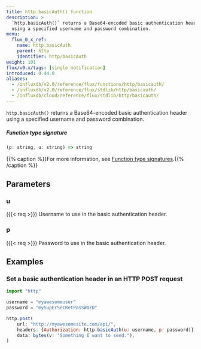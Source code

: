 ```yaml
---
title: http.basicAuth() function
description: >
  `http.basicAuth()` returns a Base64-encoded basic authentication header
  using a specified username and password combination.
menu:
  flux_0_x_ref:
    name: http.basicAuth
    parent: http
    identifier: http/basicAuth
weight: 101
flux/v0.x/tags: [single notification]
introduced: 0.44.0
aliases:
  - /influxdb/v2.0/reference/flux/functions/http/basicauth/
  - /influxdb/v2.0/reference/flux/stdlib/http/basicauth/
  - /influxdb/cloud/reference/flux/stdlib/http/basicauth/
---
```


<!------------------------------------------------------------------------------

IMPORTANT: This page was generated from comments in the Flux source code. Any
edits made directly to this page will be overwritten the next time the
documentation is generated. 

To make updates to this documentation, update the function comments above the
function definition in the Flux source code:

https://github.com/influxdata/flux/blob/master/stdlib/http/http.flux#L79-L79

Contributing to Flux: https://github.com/influxdata/flux#contributing
Fluxdoc syntax: https://github.com/influxdata/flux/blob/master/docs/fluxdoc.md

------------------------------------------------------------------------------->

`http.basicAuth()` returns a Base64-encoded basic authentication header
using a specified username and password combination.



##### Function type signature

```js
(p: string, u: string) => string
```

{{% caption %}}For more information, see [Function type signatures](/flux/v0.x/function-type-signatures/).{{% /caption %}}

## Parameters

### u
({{< req >}})
Username to use in the basic authentication header.



### p
({{< req >}})
Password to use in the basic authentication header.




## Examples

### Set a basic authentication header in an HTTP POST request

```js
import "http"

username = "myawesomeuser"
password = "mySupErSecRetPasSW0rD"

http.post(
    url: "http://myawesomesite.com/api/",
    headers: {Authorization: http.basicAuth(u: username, p: password)},
    data: bytes(v: "Something I want to send."),
)

```


